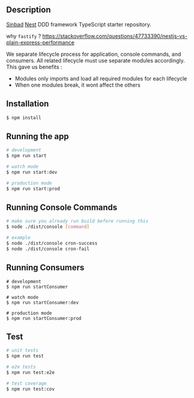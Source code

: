 ## Description

[Sinbad](https://sinbad.co.id/) [Nest](https://github.com/nestjs/nest) DDD framework TypeScript starter repository.

why `fastify` ?
https://stackoverflow.com/questions/47733390/nestjs-vs-plain-express-performance

We separate lifecycle process for application, console commands, and consumers. All related lifecycle must use separate modules accordingly. This gave us benefits :
- Modules only imports and load all required modules for each lifecycle
- When one modules break, it wont affect the others

## Installation

```bash
$ npm install
```

## Running the app

```bash
# development
$ npm run start

# watch mode
$ npm run start:dev

# production mode
$ npm run start:prod
```

## Running Console Commands

```bash
# make sure you already run build before running this
$ node ./dist/console [command]

# example
$ node ./dist/console cron-success
$ node ./dist/console cron-fail
```

## Running Consumers

```
# development
$ npm run startConsumer

# watch mode
$ npm run startConsumer:dev

# production mode
$ npm run startConsumer:prod
```


## Test

```bash
# unit tests
$ npm run test

# e2e tests
$ npm run test:e2e

# test coverage
$ npm run test:cov
```

